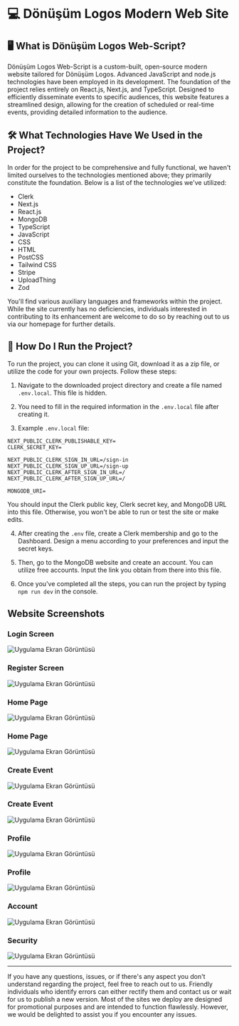 # 💻 Dönüşüm Logos Modern Web Site

## 🖥️ What is Dönüşüm Logos Web-Script?

Dönüşüm Logos Web-Script is a custom-built, open-source modern website tailored for Dönüşüm Logos. Advanced JavaScript and node.js technologies have been employed in its development. The foundation of the project relies entirely on React.js, Next.js, and TypeScript. Designed to efficiently disseminate events to specific audiences, this website features a streamlined design, allowing for the creation of scheduled or real-time events, providing detailed information to the audience.

## 🛠️ What Technologies Have We Used in the Project?

In order for the project to be comprehensive and fully functional, we haven't limited ourselves to the technologies mentioned above; they primarily constitute the foundation. Below is a list of the technologies we've utilized:

- Clerk
- Next.js
- React.js
- MongoDB
- TypeScript
- JavaScript
- CSS
- HTML
- PostCSS
- Tailwind CSS
- Stripe
- UploadThing
- Zod

You'll find various auxiliary languages and frameworks within the project. While the site currently has no deficiencies, individuals interested in contributing to its enhancement are welcome to do so by reaching out to us via our homepage for further details.

## 🚀 How Do I Run the Project?

To run the project, you can clone it using Git, download it as a zip file, or utilize the code for your own projects. Follow these steps:

1. Navigate to the downloaded project directory and create a file named `.env.local`. This file is hidden.

2. You need to fill in the required information in the `.env.local` file after creating it.

3. Example `.env.local` file:

```env
NEXT_PUBLIC_CLERK_PUBLISHABLE_KEY=
CLERK_SECRET_KEY=

NEXT_PUBLIC_CLERK_SIGN_IN_URL=/sign-in
NEXT_PUBLIC_CLERK_SIGN_UP_URL=/sign-up
NEXT_PUBLIC_CLERK_AFTER_SIGN_IN_URL=/
NEXT_PUBLIC_CLERK_AFTER_SIGN_UP_URL=/

MONGODB_URI=
```

You should input the Clerk public key, Clerk secret key, and MongoDB URL into this file. Otherwise, you won't be able to run or test the site or make edits.

4. After creating the `.env` file, create a Clerk membership and go to the Dashboard. Design a menu according to your preferences and input the secret keys.

5. Then, go to the MongoDB website and create an account. You can utilize free accounts. Input the link you obtain from there into this file.

6. Once you've completed all the steps, you can run the project by typing `npm run dev` in the console.

## Website Screenshots


### Login Screen
![Uygulama Ekran Görüntüsü](https://media.discordapp.net/attachments/1245864924572287057/1247672377458823248/image.png)

### Register Screen
![Uygulama Ekran Görüntüsü](https://media.discordapp.net/attachments/1245864924572287057/1247672422300385320/image.png)

### Home Page
![Uygulama Ekran Görüntüsü](https://media.discordapp.net/attachments/1245864924572287057/1247671113576874086/image.png)

### Home Page 
![Uygulama Ekran Görüntüsü](https://media.discordapp.net/attachments/1245864924572287057/1247671164533215303/image.png)

### Create Event
![Uygulama Ekran Görüntüsü](https://media.discordapp.net/attachments/1245864924572287057/1247671226801979402/image.png)

### Create Event
![Uygulama Ekran Görüntüsü](https://media.discordapp.net/attachments/1245864924572287057/1247671271290962003/image.png)

### Profile
![Uygulama Ekran Görüntüsü](https://media.discordapp.net/attachments/1245864924572287057/1247671325837754429/image.png)

### Profile
![Uygulama Ekran Görüntüsü](https://media.discordapp.net/attachments/1245864924572287057/1247671365247701153/image.png)

### Account
![Uygulama Ekran Görüntüsü](https://media.discordapp.net/attachments/1245864924572287057/1247672259863248978/image.png)

### Security
![Uygulama Ekran Görüntüsü](https://media.discordapp.net/attachments/1245864924572287057/1247672319032164374/image.png)

---

If you have any questions, issues, or if there's any aspect you don't understand regarding the project, feel free to reach out to us. Friendly individuals who identify errors can either rectify them and contact us or wait for us to publish a new version. Most of the sites we deploy are designed for promotional purposes and are intended to function flawlessly. However, we would be delighted to assist you if you encounter any issues.
